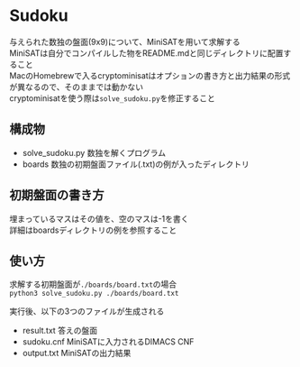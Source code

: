 # Sudoku  
与えられた数独の盤面(9x9)について、MiniSATを用いて求解する  
MiniSATは自分でコンパイルした物をREADME.mdと同じディレクトリに配置すること  
MacのHomebrewで入るcryptominisatはオプションの書き方と出力結果の形式が異なるので、そのままでは動かない  
cryptominisatを使う際は`solve_sudoku.py`を修正すること  

## 構成物  
- solve_sudoku.py 数独を解くプログラム
- boards 数独の初期盤面ファイル(.txt)の例が入ったディレクトリ

## 初期盤面の書き方  
埋まっているマスはその値を、空のマスは-1を書く  
詳細はboardsディレクトリの例を参照すること  

## 使い方  
求解する初期盤面が`./boards/board.txt`の場合  
`python3 solve_sudoku.py ./boards/board.txt`  

実行後、以下の3つのファイルが生成される
- result.txt 答えの盤面
- sudoku.cnf MiniSATに入力されるDIMACS CNF
- output.txt MiniSATの出力結果
